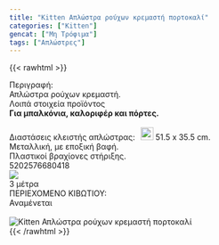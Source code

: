 ```yaml
---
title: "Kitten Απλώστρα ρούχων κρεμαστή πορτοκαλί"
categories: ["Kitten"]
gencat: ["Μη Τρόφιμα"]
tags: ["Απλώστρες"]
---
```

{{< rawhtml >}}

<div class="sload204"><div class="product"><div id="sistatika">Περιγραφή:</div><div class="alltext">Απλώστρα ρούχων κρεµαστή.</div><div id="loipa">Λοιπά στοιχεία προϊόντος</div><div class="alltext" style="margin:0"><b>Για µπαλκόνια, καλοριφέρ και πόρτες.</b><br><br>Διαστάσεις κλειστής απλώστρας:<img src="https://lh3.googleusercontent.com/-duhd9t9rdGc/W8UKXGnvV-I/AAAAAAAACCc/a1aa2yVbqkswS10-aNQoHmLydNlkNGBBwCLcBGAs/h120/dim3%25402x.png" style="height:23px;margin-left:10px;margin-bottom:-3px;padding-bottom:0"> 51.5 x 35.5 cm.<br>Μεταλλική, µε εποξική βαφή.<br>Πλαστικοί βραχίονες στήριξης.</div><div id="barcode"><div id="barimage1"></div><span id="bartext">5202576680418</span></div><div id="varos"><div id="varosimage" style="margin:0"><img src="https://lh3.googleusercontent.com/-duhd9t9rdGc/W8UKXGnvV-I/AAAAAAAACCc/a1aa2yVbqkswS10-aNQoHmLydNlkNGBBwCLcBGAs/h120/dim3%25402x.png"></div><span id="varostext">3 μέτρα</span></div><div id="kivotio">ΠΕΡΙΕΧΟΜΕΝΟ ΚΙΒΩΤΙΟΥ:<br>Αναμένεται</div><br><div class="pimg"><img alt="Kitten Απλώστρα ρούχων κρεμαστή πορτοκαλί" title="Kitten Απλώστρα ρούχων κρεμαστή πορτοκαλί" src="/media/images/kitten-aplwstra-rouxwn-kremasth-portokali.jpg"></div></div></div>
{{< /rawhtml >}}


